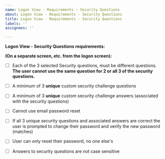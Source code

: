 ```yaml
---
name: Logon View - Requirements - Security Questions
about: Logon View - Requirements - Security Questions
title: Logon View - Requirements - Security Questions
labels: ''
assignees: ''

---
```


**Logon View - Security Questions requirements:**

**(On a separate screen, etc. from the logon screen):**

- [ ] Each of the 3 selected Security questions, must be different questions. **The user cannot use the same question for 2 or all 3 of the security questions.**

- [ ] A minimum of 3 **unique** custom security challenge questions
- [ ] A minimum of 3 **unique** custom security challenge answers (associated   with   the   security   questions)
- [ ] Cannot use email password reset
- [ ] If all 3 unique security questions and associated answers are correct the user is prompted to change their password and verify the new password (matches)
- [ ] User can only reset their password, no one else's
- [ ] Answers to security questions are not case sensitive
